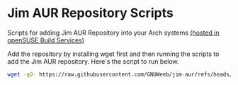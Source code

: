 # Jim AUR Repository Scripts
Scripts for adding Jim AUR Repository into your Arch systems [(hosted in openSUSE Build Services)](https://build.opensuse.org/project/show/home:jimedrand)

Add the repository by installing wget first and then running the scripts to add the Jim AUR repository. Here's the script to run below.

```bash
wget -qO- https://raw.githubusercontent.com/GNUWeeb/jim-aur/refs/heads/master/jim-aur.sh | bash
```
